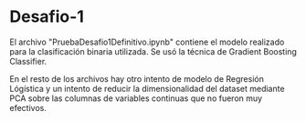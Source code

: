 # Desafio-1

El archivo "PruebaDesafio1Definitivo.ipynb" contiene el modelo realizado para la clasificación binaria utilizada. Se usó la técnica de Gradient Boosting Classifier.

En el resto de los archivos hay otro intento de modelo de Regresión Lógística y un intento de reducir la dimensionalidad del dataset mediante PCA sobre las columnas de variables continuas que no fueron muy efectivos.
